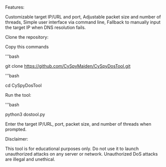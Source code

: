 Features:

Customizable target IP/URL and port,
Adjustable packet size and number of threads,
Simple user interface via command line,
Fallback to manually input the target IP when DNS resolution fails.

Clone the repository:

Copy this commands

'''bash

git clone https://github.com/CySpyMaiden/CySpyDosTool.git

'''bash

cd CySpyDosTool

Run the tool:

'''bash

python3 dostool.py

Enter the target IP/URL, port, packet size, and number of threads when prompted.


Disclaimer:

This tool is for educational purposes only. Do not use it to launch unauthorized attacks on any server or network. Unauthorized DoS attacks are illegal and unethical.
